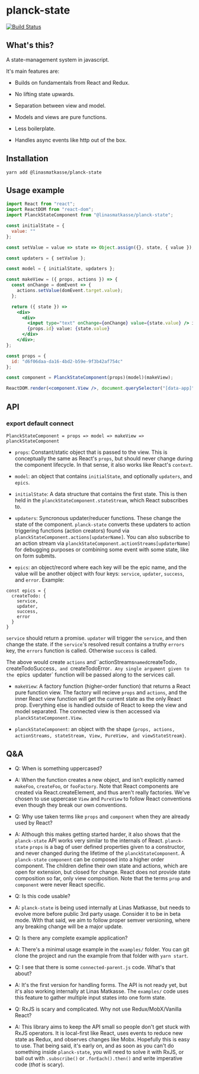# planck-state
[![Build Status](https://travis-ci.org/LinasMatkasse/planck-state.svg?branch=master)](https://travis-ci.org/LinasMatkasse/planck-state)

## What's this?
A state-management system in javascript.

It's main features are:
* Builds on fundamentals from React and Redux.

* No lifting state upwards.

* Separation between view and model.

* Models and views are pure functions.

* Less boilerplate.

* Handles async events like http out of the box.

## Installation
`yarn add @linasmatkasse/planck-state`

## Usage example

```jsx
import React from "react";
import ReactDOM from "react-dom";
import PlanckStateComponent from "@linasmatkasse/planck-state";

const initialState = {
  value: ""
};

const setValue = value => state => Object.assign({}, state, { value });

const updaters = { setValue };

const model = { initialState, updaters };

const makeView = ({ props, actions }) => {
  const onChange = domEvent => {
    actions.setValue(domEvent.target.value);
  };

  return ({ state }) =>
    <div>
      <div>
        <input type="text" onChange={onChange} value={state.value} /> id:
        {props.id} value: {state.value}
      </div>
    </div>;
};

const props = {
  id: "d6f06daa-da16-4bd2-b59e-9f3b42af754c"
};

const component = PlanckStateComponent(props)(model)(makeView);

ReactDOM.render(<component.View />, document.querySelector("[data-app]"));
```

## API

### export default connect

`PlanckStateComponent = props => model => makeView => planckStateComponent`

* `props`: Constant/static object that is passed to the view. This is conceptually the same as React's `props`, but should never change during the component lifecycle. In that sense, it also works like React's `context`.

* `model`: an object that contains `initialState`, and optionally `updaters`, and `epics`.

* `initialState`: A data structure that contains the first state. This is then held in the `planckStateComponent.stateStream`, which React subscribes to.

* `updaters`: Syncronous updater/reducer functions. These change the state of the component. `planck-state` converts these updaters to action triggering functions (action creators) found via `planckStateComponent.actions[updaterName]`. You can also subscribe to an action stream via `planckStateComponent.actionStreams[updaterName]` for debugging purposes or combining some event with some state, like on form submits.

* `epics`: an object/record where each key will be the epic name, and the value will be another object with four keys: `service`, `updater`, `success`, and `error`. Example:

```
const epics = {
  createTodo: {
    service,
    updater,
    success,
    error
  }
}
```

`service` should return a promise. `updater` will trigger the `service`, and then change the state. if the `service`'s resolved result contains a truthy `errors` key, the `errors` function is called. Otherwise `success` is called.

The above would create `actions` and``actionStreams` named `createTodo`, `createTodoSuccess`, and `createTodoError`. Any single argument given to the `epics` `updater` function will be passed along to the services call.

* `makeView`: A factory function (higher-order function) that returns a React pure function view. The factory will recieve `props` and `actions`, and the inner React view function will get the current state as the only React prop. Everything else is handled outside of React to keep the view and model separated. The connected view is then accessed via `planckStateComponent.View`.

* `planckStateComponent`: an object with the shape `{props, actions, actionStreams, stateStream, View, PureView, and viewStateStream}`.

## Q&A
* Q: When is something uppercased?
* A: When the function creates a new object, and isn't explicitly named `makeFoo`, `createFoo`, or `fooFactory`. Note that React components are created via React.createElement, and thus aren't really factories. We've chosen to use uppercase `View` and `PureView` to follow React conventions even though they break our own conventions.

* Q: Why use taken terms like `props` and `component` when they are already used by React?
* A: Although this makes getting started harder, it also shows that the `planck-state` API works very similar to the internals of React. `planck-state` `props` is a bag of user defined properties given to a constructor, and never changed during the lifetime of the `planckStateComponent`. A `planck-state` `component` can be composed into a higher order component. The children define their own state and actions, which are open for extension, but closed for change. React does not provide state composition so far, only view composition. Note that the terms `prop` and `component` were never React specific.

* Q: Is this code usable?
* A: `planck-state` is being used internally at Linas Matkasse, but needs to evolve more before public 3rd party usage. Consider it to be in beta mode. With that said, we aim to follow proper semver versioning, where any breaking change will be a major update.

* Q: Is there any complete example application?
* A: There's a minimal usage example in the `examples/` folder. You can git clone the project and run the example from that folder with `yarn start`.

* Q: I see that there is some `connected-parent.js` code. What's that about?
* A: It's the first version for handling forms. The API is not ready yet, but it's also working internally at Linas Matkasse. The `examples/` code uses this feature to gather multiple input states into one form state.

* Q: RxJS is scary and complicated. Why not use Redux/MobX/Vanilla React?
* A: This library aims to keep the API small so people don't get stuck with RxJS operators. It is local-first like React, uses events to reduce new state as Redux, and observes changes like Mobx. Hopefully this is easy to use. That being said, it's early on, and as soon as you can't do something inside `planck-state`, you will need to solve it with RxJS, or bail out with `.subscribe()` or `.forEach().then()` and write imperative code (*that* is scary).
